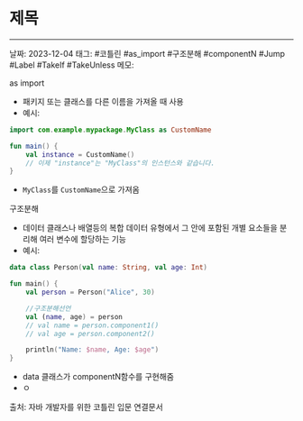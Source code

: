 # 제목
---

날짜: 2023-12-04
태그: #코틀린 #as_import #구조분해 #componentN #Jump #Label #TakeIf #TakeUnless
메모:

as import
- 패키지 또는 클래스를 다른 이름을 가져올 때 사용
- 예시:
```Kotlin
import com.example.mypackage.MyClass as CustomName

fun main() {
    val instance = CustomName()
    // 이제 "instance"는 "MyClass"의 인스턴스와 같습니다.
}
```
- `MyClass`를 `CustomName`으로 가져옴

구조분해
- 데이터 클래스나 배열등의 복합 데이터 유형에서 그 안에 포함된 개별 요소들을 분리해 여러 변수에 할당하는 기능
- 예시:
```kotlin
data class Person(val name: String, val age: Int)

fun main() {
	val person = Person("Alice", 30)

	//구조분해선언
	val (name, age) = person
	// val name = person.component1()
	// val age = person.component2()

	println("Name: $name, Age: $age")
}
```
- data 클래스가 componentN함수를 구현해줌
- ㅇ


출처: 자바 개발자를 위한 코틀린 입문
연결문서
